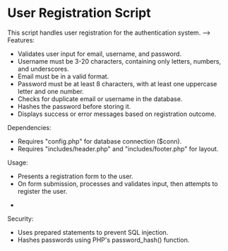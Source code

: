 # User Registration Script

This script handles user registration for the authentication system. -->
 Features:
 - Validates user input for email, username, and password.
 - Username must be 3-20 characters, containing only letters, numbers, and underscores.
 - Email must be in a valid format.
 - Password must be at least 8 characters, with at least one uppercase letter and one number.
 - Checks for duplicate email or username in the database.
 - Hashes the password before storing it.
 - Displays success or error messages based on registration outcome.

 Dependencies:
 - Requires "config.php" for database connection ($conn).
 - Requires "includes/header.php" and "includes/footer.php" for layout.

 Usage:
 - Presents a registration form to the user.
 - On form submission, processes and validates input, then attempts to register the user.
*
 Security:
 - Uses prepared statements to prevent SQL injection.
 - Hashes passwords using PHP's password_hash() function.
